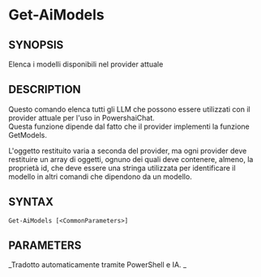 ﻿---
external help file: powershai-help.xml
schema: 2.0.0
powershai: true
---

# Get-AiModels

## SYNOPSIS <!--!= @#Synop !-->
Elenca i modelli disponibili nel provider attuale

## DESCRIPTION <!--!= @#Desc !-->
Questo comando elenca tutti gli LLM che possono essere utilizzati con il provider attuale per l'uso in PowershaiChat.  
Questa funzione dipende dal fatto che il provider implementi la funzione GetModels.

L'oggetto restituito varia a seconda del provider, ma ogni provider deve restituire un array di oggetti, ognuno dei quali deve contenere, almeno, la proprietà id, che deve essere una stringa utilizzata per identificare il modello in altri comandi che dipendono da un modello.

## SYNTAX <!--!= @#Syntax !-->

```
Get-AiModels [<CommonParameters>]
```

## PARAMETERS <!--!= @#Params !-->




<!--PowershaiAiDocBlockStart-->
_Tradotto automaticamente tramite PowerShell e IA. 
_
<!--PowershaiAiDocBlockEnd-->
